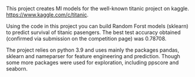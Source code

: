 This project creates Ml models for the well-known titanic project on kaggle.
https://www.kaggle.com/c/titanic.

Using the code in this project you can build Random Forst models (sklearn) to predict survival of titanic pasengers.
The best test accuracy obtained (confirmed via submission on the competition page) was 0.78708.

The project relies on python 3.9 and uses mainly the packages pandas, sklearn and nameparser for feature engineering and prediction. Though some more packages were used for exploration, including ppscore and seaborn.

